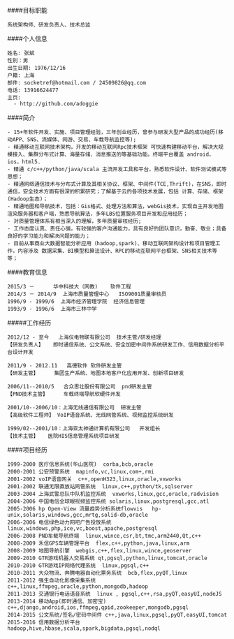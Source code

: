 
####目标职能

	系统架构师、研发负责人、技术总监
	
####个人信息

    姓名: 张斌
	性别：男
	出生日期: 1976/12/16
	户籍: 上海 
	邮件: socketref@hotmail.com / 24509826@qq.com
	电话: 13916624477
	主页: 
	  - http://github.com/adoggie

####简介

	- 15+年软件开发、实施、项目管理经验，三年创业经历，曾参与研发大型产品的成功经历(移动APP、SNS、流媒体、网游、交易、车载导航监控等);
	- 精通移动互联网技术架构，开发的移动互联网Rpc技术框架 可快速构建移动平台，解决大规模接入、集群分布式计算、海量存储、消息推送的等基础功能。终端平台覆盖 android，ios，html5. 
	- 精通 c/c++/python/java/scala 主流开发工具和平台，熟悉软件设计、软件测试模式等思想；
	- 精通网络通信技术与分布式计算及其相关协议、框架、中间件(TCE,Thrift)，在SNS，即时通信，安全技术方面有很深的积累研究；了解基于云的各项技术发展，包括 计算、存储、框架(Hadoop生态)；
	- 精通地图和导航技术，包括：Gis格式、处理方法和算法，webGis技术，实现自主开发地图渲染服务器和客户端，熟悉导航算法，多年LBS位置服务项目开发和应用经历；	
	- 对质量管理体系有相当深入的理解，多年质量审核经历;
	- 工作态度认真、责任心强，有较强的客户沟通能力，具有良好的团队意识，勤奋、敬业；具备良好的学习能力和解决问题的能力；
	- 目前从事商业大数据智能分析应用（hadoop,spark)、移动互联网架构设计和项目管理工作，内容涉及 数据采集、BI模型和算法设计、RPC的移动互联网平台框架、SNS相关技术等等；
 	  
####教育信息
	
	2015/3 － 	  华中科技大（网教)    软件工程
	2014/3 － 2014/9  上海市质量管理中心   ISO9001质量审核员
	1996/9 - 1999/6  上海市经济管理学院  经济信息管理
	1993/9 - 1996/6  上海市三林中学 
	
#####工作经历

	2012/12 - 至今   上海仪电物联有限公司  技术主管/研发经理
	【研发负责人】   即时通信系统、公文系统、安全加密中间件系统研发工作、信用数据分析平台设计开发

	2011/9 - 2012.11   高德软件	软件研发主管		  
	【研发主管】     集团生产系统、地图本地客户化应用开发、创新项目研发

	2006/11--2010/5   合众思壮股份有限公司  pnd研发主管
	【PND技术主管】     车载终端导航软硬件开发

	2001/10--2006/10：上海无线通信有限公司  研发主管
	【高级软件工程师】 VoIP语音系统、无线网管系统、视频监控系统研发

	1999/02--2001/10：上海亚太神通计算机有限公司   开发组长
	【技术主管】   医院HIS信息管理系统项目研发
 
 
####项目经历
 
    1999-2000 医疗信息系统(华山医院)  corba,bcb,oracle
    2000-2001 公安预警系统  mapinfo,vc,linux,com+,rmi
    2001-2002 voIP语音网关  c++,openH323,linux,oracle,vxworks
    2001-2002 联通无限直放站网管系统  linux,c++,python/tk,sqlserver
    2003-2004 上海武警总队中队机监控系统  vxworks,linux,gcc,oracle,radvision
    2004-2006 中国电信全球眼视频监控系统 solaris,linux,postgresql,gcc,atl
    2005-2006 hp Open-View 流量趋势分析系统flowvis   hp-unix,solaris,windows,gcc,mrtg,solid-db,oracle 
    2006-2006 电信绿色动力网吧广告投放系统  linux,windows,php,ice,vc,boost,apache,postgresql
    2006-2008 PND车载导航终端  linux,wince,csr,bt,tmc,arm2440,Qt,c++
    2008-2009 禾信GPS车辆管理平台  flex,c++,python,java,linux,arm
    2008-2009 地图导航引擎  webgis,c++,flex,linux,wince,geoserver
    2009-2010 GTR游戏机器人交易系统 qt,pgsql,python,linux,tomcat,oracle
    2010-2010 GTR游戏IP网络代理系统  linux,pgsql,c++
    2010-2011 大众物流、奔腾电器自动化票务系统  bcb,flex,pyQT,linux
    2011-2012 强生自动化影像采集系统  c++,linux,ffmpeg,oracle,python,mongodb,hadoop
    2011-2013 交通银行电话语音系统  linux , pgsql,c++,rsa,pyQT,easyUI,nodeJS
    2013-2014 移动App(即时通信、加密宝)  c++,django,android,ios,ffmpeg,qpid,zookeeper,mongodb,pgsql 
    2014-2015 公文系统/签名/密码中间件 c++,java,linux,pgsql,pyQT,easyUI,tomcat
    2015-2016 信用数据分析平台   hadoop,hive,hbase,scala,spark,bigdata,pgsql,nodql
    
    
    
    
 
 
